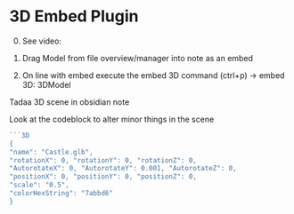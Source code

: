 # 3D Embed Plugin

0. See video:

1. Drag Model from file overview/manager into note as an embed

2. On line with embed execute the embed 3D command (ctrl+p) -> embed 3D: 3DModel

Tadaa 3D scene in obsidian note

Look at the codeblock to alter minor things in the scene
```js
```3D
{
"name": "Castle.glb",
"rotationX": 0, "rotationY": 0, "rotationZ": 0,
"AutorotateX": 0, "AutorotateY": 0.001, "AutorotateZ": 0,
"positionX": 0, "positionY": 0, "positionZ": 0,
"scale": "0.5",
"colorHexString": "7abbd6"
}
```
```
